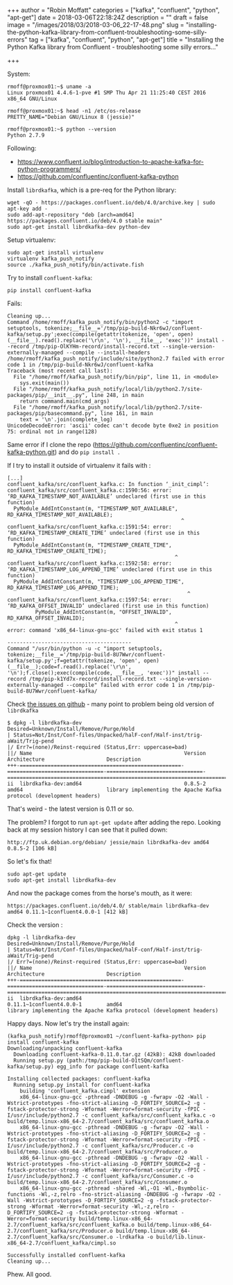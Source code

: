 +++
author = "Robin Moffatt"
categories = ["kafka", "confluent", "python", "apt-get"]
date = 2018-03-06T22:18:24Z
description = ""
draft = false
image = "/images/2018/03/2018-03-06_22-17-48.png"
slug = "installing-the-python-kafka-library-from-confluent-troubleshooting-some-silly-errors"
tag = ["kafka", "confluent", "python", "apt-get"]
title = "Installing the Python Kafka library from Confluent - troubleshooting some silly errors…"

+++

System: 

```
rmoff@proxmox01:~$ uname -a
Linux proxmox01 4.4.6-1-pve #1 SMP Thu Apr 21 11:25:40 CEST 2016 x86_64 GNU/Linux

rmoff@proxmox01:~$ head -n1 /etc/os-release
PRETTY_NAME="Debian GNU/Linux 8 (jessie)"

rmoff@proxmox01:~$ python --version
Python 2.7.9
```
Following: 

* https://www.confluent.io/blog/introduction-to-apache-kafka-for-python-programmers/
* https://github.com/confluentinc/confluent-kafka-python

Install `librdkafka`, which is a pre-req for the Python library: 

    wget -qO - https://packages.confluent.io/deb/4.0/archive.key | sudo apt-key add -
    sudo add-apt-repository "deb [arch=amd64] https://packages.confluent.io/deb/4.0 stable main"
    sudo apt-get install librdkafka-dev python-dev

Setup virtualenv: 

    sudo apt-get install virtualenv
    virtualenv kafka_push_notify
    source ./kafka_push_notify/bin/activate.fish

Try to install `confluent-kafka`: 

    pip install confluent-kafka

Fails: 

    Cleaning up...
    Command /home/rmoff/kafka_push_notify/bin/python2 -c "import setuptools, tokenize;__file__='/tmp/pip-build-Nkr6wJ/confluent-kafka/setup.py';exec(compile(getattr(tokenize, 'open', open)(__file__).read().replace('\r\n', '\n'), __file__, 'exec'))" install --record /tmp/pip-OlKYHm-record/install-record.txt --single-version-externally-managed --compile --install-headers /home/rmoff/kafka_push_notify/include/site/python2.7 failed with error code 1 in /tmp/pip-build-Nkr6wJ/confluent-kafka
    Traceback (most recent call last):
      File "/home/rmoff/kafka_push_notify/bin/pip", line 11, in <module>
        sys.exit(main())
      File "/home/rmoff/kafka_push_notify/local/lib/python2.7/site-packages/pip/__init__.py", line 248, in main
        return command.main(cmd_args)
      File "/home/rmoff/kafka_push_notify/local/lib/python2.7/site-packages/pip/basecommand.py", line 161, in main
        text = '\n'.join(complete_log)
    UnicodeDecodeError: 'ascii' codec can't decode byte 0xe2 in position 75: ordinal not in range(128)

Same error if I clone the repo (https://github.com/confluentinc/confluent-kafka-python.git) and do `pip install .`

If I try to install it outside of virtualenv it fails with : 

    [...]
    confluent_kafka/src/confluent_kafka.c: In function ‘_init_cimpl’:
    confluent_kafka/src/confluent_kafka.c:1590:56: error: ‘RD_KAFKA_TIMESTAMP_NOT_AVAILABLE’ undeclared (first use in this function)
      PyModule_AddIntConstant(m, "TIMESTAMP_NOT_AVAILABLE", RD_KAFKA_TIMESTAMP_NOT_AVAILABLE);
                                                            ^
    confluent_kafka/src/confluent_kafka.c:1591:54: error: ‘RD_KAFKA_TIMESTAMP_CREATE_TIME’ undeclared (first use in this function)
      PyModule_AddIntConstant(m, "TIMESTAMP_CREATE_TIME", RD_KAFKA_TIMESTAMP_CREATE_TIME);
                                                          ^
    confluent_kafka/src/confluent_kafka.c:1592:58: error: ‘RD_KAFKA_TIMESTAMP_LOG_APPEND_TIME’ undeclared (first use in this function)
      PyModule_AddIntConstant(m, "TIMESTAMP_LOG_APPEND_TIME", RD_KAFKA_TIMESTAMP_LOG_APPEND_TIME);
                                                              ^
    confluent_kafka/src/confluent_kafka.c:1597:54: error: ‘RD_KAFKA_OFFSET_INVALID’ undeclared (first use in this function)
             PyModule_AddIntConstant(m, "OFFSET_INVALID", RD_KAFKA_OFFSET_INVALID);
                                                          ^
    error: command 'x86_64-linux-gnu-gcc' failed with exit status 1

    ----------------------------------------
    Command "/usr/bin/python -u -c "import setuptools, tokenize;__file__='/tmp/pip-build-8U7Wwr/confluent-kafka/setup.py';f=getattr(tokenize, 'open', open)(__file__);code=f.read().replace('\r\n', '\n');f.close();exec(compile(code, __file__, 'exec'))" install --record /tmp/pip-k1Yd7x-record/install-record.txt --single-version-externally-managed --compile" failed with error code 1 in /tmp/pip-build-8U7Wwr/confluent-kafka/


Check [the issues on github](https://github.com/confluentinc/confluent-kafka-python/issues/) - many point to problem being old version of `librdkafka`

    $ dpkg -l librdkafka-dev
    Desired=Unknown/Install/Remove/Purge/Hold
    | Status=Not/Inst/Conf-files/Unpacked/halF-conf/Half-inst/trig-aWait/Trig-pend
    |/ Err?=(none)/Reinst-required (Status,Err: uppercase=bad)
    ||/ Name                                                 Version                         Architecture                    Description
    +++-====================================================-===============================-===============================-==============================================================================================================
    ii  librdkafka-dev:amd64                                 0.8.5-2                         amd64                           library implementing the Apache Kafka protocol (development headers)

That's weird - the latest version is 0.11 or so. 

The problem? I forgot to run `apt-get update` after adding the repo. Looking back at my session history I can see that it pulled down: 

    http://ftp.uk.debian.org/debian/ jessie/main librdkafka-dev amd64 0.8.5-2 [106 kB]

So let's fix that!

    sudo apt-get update
    sudo apt-get install librdkafka-dev

And now the package comes from the horse's mouth, as it were: 

    https://packages.confluent.io/deb/4.0/ stable/main librdkafka-dev amd64 0.11.1~1confluent4.0.0-1 [412 kB]

Check the version : 
    
    dpkg -l librdkafka-dev
    Desired=Unknown/Install/Remove/Purge/Hold
    | Status=Not/Inst/Conf-files/Unpacked/halF-conf/Half-inst/trig-aWait/Trig-pend
    |/ Err?=(none)/Reinst-required (Status,Err: uppercase=bad)
    ||/ Name                                                 Version                         Architecture                    Description
    +++-====================================================-===============================-===============================-==============================================================================================================
    ii  librdkafka-dev:amd64                                 0.11.1~1confluent4.0.0-1        amd64                           library implementing the Apache Kafka protocol (development headers)

Happy days. Now let's try the install again: 

    (kafka_push_notify)rmoff@proxmox01 ~/confluent-kafka-python> pip install confluent-kafka
    Downloading/unpacking confluent-kafka
      Downloading confluent-kafka-0.11.0.tar.gz (42kB): 42kB downloaded
      Running setup.py (path:/tmp/pip-build-O1tSQm/confluent-kafka/setup.py) egg_info for package confluent-kafka

    Installing collected packages: confluent-kafka
      Running setup.py install for confluent-kafka
        building 'confluent_kafka.cimpl' extension
        x86_64-linux-gnu-gcc -pthread -DNDEBUG -g -fwrapv -O2 -Wall -Wstrict-prototypes -fno-strict-aliasing -D_FORTIFY_SOURCE=2 -g -fstack-protector-strong -Wformat -Werror=format-security -fPIC -I/usr/include/python2.7 -c confluent_kafka/src/confluent_kafka.c -o build/temp.linux-x86_64-2.7/confluent_kafka/src/confluent_kafka.o
        x86_64-linux-gnu-gcc -pthread -DNDEBUG -g -fwrapv -O2 -Wall -Wstrict-prototypes -fno-strict-aliasing -D_FORTIFY_SOURCE=2 -g -fstack-protector-strong -Wformat -Werror=format-security -fPIC -I/usr/include/python2.7 -c confluent_kafka/src/Producer.c -o build/temp.linux-x86_64-2.7/confluent_kafka/src/Producer.o
        x86_64-linux-gnu-gcc -pthread -DNDEBUG -g -fwrapv -O2 -Wall -Wstrict-prototypes -fno-strict-aliasing -D_FORTIFY_SOURCE=2 -g -fstack-protector-strong -Wformat -Werror=format-security -fPIC -I/usr/include/python2.7 -c confluent_kafka/src/Consumer.c -o build/temp.linux-x86_64-2.7/confluent_kafka/src/Consumer.o
        x86_64-linux-gnu-gcc -pthread -shared -Wl,-O1 -Wl,-Bsymbolic-functions -Wl,-z,relro -fno-strict-aliasing -DNDEBUG -g -fwrapv -O2 -Wall -Wstrict-prototypes -D_FORTIFY_SOURCE=2 -g -fstack-protector-strong -Wformat -Werror=format-security -Wl,-z,relro -D_FORTIFY_SOURCE=2 -g -fstack-protector-strong -Wformat -Werror=format-security build/temp.linux-x86_64-2.7/confluent_kafka/src/confluent_kafka.o build/temp.linux-x86_64-2.7/confluent_kafka/src/Producer.o build/temp.linux-x86_64-2.7/confluent_kafka/src/Consumer.o -lrdkafka -o build/lib.linux-x86_64-2.7/confluent_kafka/cimpl.so

    Successfully installed confluent-kafka
    Cleaning up...

Phew. All good. 
